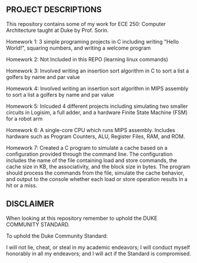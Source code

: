 **PROJECT DESCRIPTIONS**
--------------------------
This repository contains some of my work for ECE 250: Computer Architecture taught at Duke by Prof. Sorin.

Homework 1: 3 simple programing projects in C including writing "Hello World!", squaring numbers, and writing a welcome program

Homework 2: Not Included in this REPO (learning linux commands)

Homework 3: Involved writing an insertion sort algorithm in C to sort a list a golfers by name and par value  

Homework 4: Involved writing an insertion sort algorithm in MIPS assembly to sort a list a golfers by name and par value  

Homework 5: Inlcuded 4 different projects including simulating two smaller circuits in Logisim, a full adder, and a hardware Finite State Machine (FSM) for a robot arm

Homework 6: A single-core CPU which runs MIPS assembly. Includes hardware such as Program Counters, ALU, Register Files, RAM, and ROM.

Homework 7: Created a C program to simulate a cache based on a configuration provided through the command line. The configuration includes the name of the file containing load and store commands, the cache size in KB, the associativity, and the block size in bytes. The program should process the commands from the file, simulate the cache behavior, and output to the console whether each load or store operation results in a hit or a miss.

**DISCLAIMER**
--------------
When looking at this repository remember to uphold the DUKE COMMUNITY STANDARD.

To uphold the Duke Community Standard:

 I will not lie, cheat, or steal in my academic endeavors;
 I will conduct myself honorably in all my endeavors; and
 I will act if the Standard is compromised.
